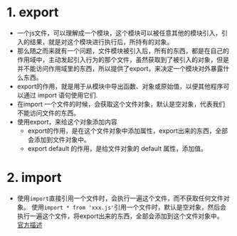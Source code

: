 # 1. export
* 一个js文件，可以理解成一个模块，这个模块可以被任意其他的模块引入，引入的结果，就是对这个模块进行执行后，所持有的对象。
* 那么随之而来就有一个问题，文件模块被引入后，所有的东西，都是在自己的作用域中，主动发起引入行为的那个文件，虽然获取到了被引入的对象，但是并不能访问作用域里的东西，所以提供了export，来决定一个模块对外暴露什么东西。
* export的作用，就是用于从模块中导出函数、对象或原始值，以便其他程序可以通过 import 语句使用它们.
* 在import 一个文件的时候，会获取这个文件对象，默认是空对象，代表我们不能访问文件的东西。
* 使用export，来给这个对象添加内容
  * export的作用，是在这个文件对象中添加属性，export出来的东西，全部会添加到文件对象中。
  * export default 的作用，是给文件对象的 default 属性，添加值。
# 2. import
* 使用```import```直接引用一个文件时，会执行一遍这个文件，而不获取任何文件对象。
使用```import * from 'xxx.js'```引用一个文件时，默认是空对象，然后会执行一遍这个文件，将export出来的东西，全部会添加到这个文件对象中。
[官方描述](https://developer.mozilla.org/zh-CN/docs/Web/JavaScript/Reference/Statements/import)

